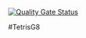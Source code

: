 [![Quality Gate Status](https://sonarcloud.io/api/project_badges/measure?project=ivchicano_TetrisG8&metric=alert_status)](https://sonarcloud.io/dashboard?id=ivchicano_TetrisG8)

#TetrisG8
